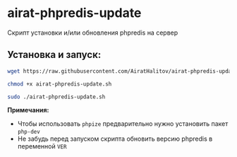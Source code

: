 # airat-phpredis-update
Скрипт установки и/или обновления phpredis на сервер

## Установка и запуск:
```bash
wget https://raw.githubusercontent.com/AiratHalitov/airat-phpredis-update/main/airat-phpredis-update.sh

chmod +x airat-phpredis-update.sh

sudo ./airat-phpredis-update.sh
```

**Примечания:** 
- Чтобы использовать `phpize` предварительно нужно установить пакет `php-dev`
- Не забудь перед запуском скрипта обновить версию phpredis в переменной `VER`
